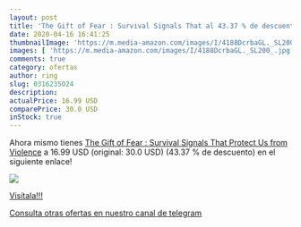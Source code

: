 ```yaml
---
layout: post
title: 'The Gift of Fear : Survival Signals That al 43.37 % de descuento'
date: 2020-04-16 16:41:25
thumbnailImage: 'https://m.media-amazon.com/images/I/4188DcrbaGL._SL200_.jpg'
images: [ 'https://m.media-amazon.com/images/I/4188DcrbaGL._SL200_.jpg' ]
comments: true
category: ofertas
author: ring
slug: 0316235024
description:
actualPrice: 16.99 USD
comparePrice: 30.0 USD
inStock: true
---
```


Ahora mismo tienes [The Gift of Fear : Survival Signals That Protect Us from Violence](https://www.amazon.com/dp/0316235024/?tag=redken08-20) a 16.99 USD (original: 30.0 USD) (43.37 %  de descuento) en el siguiente enlace!

[![](https://m.media-amazon.com/images/I/4188DcrbaGL._SL200_.jpg)](https://www.amazon.com/dp/0316235024/?tag=redken08-20)

[Visítala!!!](https://www.amazon.com/dp/0316235024/?tag=redken08-20)

[Consulta otras ofertas en nuestro canal de telegram](https://t.me/s/ofertas25)
